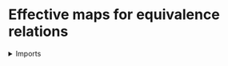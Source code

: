 #  Effective maps for equivalence relations

<details><summary>Imports</summary>
```agda
module foundation.effective-maps-equivalence-relations where

open import foundation.surjective-maps

open import foundation-core.cartesian-product-types
open import foundation-core.equivalence-relations
open import foundation-core.equivalences
open import foundation-core.identity-types
open import foundation-core.universe-levels
```
</details>

## Idea

Consider a type `A` equipped with an equivalence relation `R`, and let `f : A → X` be a map. Then `f` is effective if `R x y ≃ Id (f x) (f y)` for all `x y : A`. If `f` is both effective and surjective, then it follows that `X` satisfies the universal property of the quotient `A/R`.

## Definition

### Effective maps

```agda
is-effective :
  {l1 l2 l3 : Level} {A : UU l1} (R : Eq-Rel l2 A) {B : UU l3}
  (f : A → B) → UU (l1 ⊔ l2 ⊔ l3)
is-effective {A = A} R f =
  (x y : A) → (f x ＝ f y) ≃ sim-Eq-Rel R x y
```

### Maps that are effective and surjective

```agda
module _
  {l1 l2 : Level} {A : UU l1} (R : Eq-Rel l2 A)
  where

  is-surjective-and-effective :
    {l3 : Level} {B : UU l3} (f : A → B) → UU (l1 ⊔ l2 ⊔ l3)
  is-surjective-and-effective f = is-surjective f × is-effective R f
```
